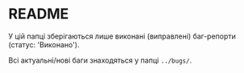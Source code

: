 # README

У цій папці зберігаються лише виконані (виправлені) баг-репорти (статус: 'Виконано').

Всі актуальні/нові баги знаходяться у папці `../bugs/`. 